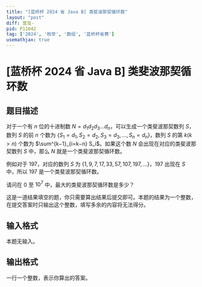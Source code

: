 ```yaml
---
title: "[蓝桥杯 2024 省 Java B] 类斐波那契循环数"
layout: "post"
diff: 普及-
pid: P11042
tag: ['2024', '枚举', '数组', '蓝桥杯省赛']
usemathjax: true
---
```


# [蓝桥杯 2024 省 Java B] 类斐波那契循环数
## 题目描述


对于一个有 $n$ 位的十进制数 $N = d_1d_2d_3\dots d_n$，可以生成一个类斐波那契数列 $S$，数列 $S$ 的前 $n$ 个数为 $\{S_1=d_1,S_2=d_2,S_3=d_3,\dots,S_n=d_n\}$，数列 $S$ 的第 $k(k>n)$ 个数为 $\sum^{k−1}_{i=k−n} S_i$。如果这个数 $N$ 会出现在对应的类斐波那契数列 $S$ 中，那么 $N$ 就是一个类斐波那契循环数。

例如对于 $197$，对应的数列 $S$ 为 $\{1, 9, 7, 17, 33, 57, 107, 197, \dots \}$，$197$ 出现在 $S$ 中，所以 $197$ 是一个类斐波那契循环数。


请问在 $0$ 至 $10^7$ 中，最大的类斐波那契循环数是多少？

这是一道结果填空的题，你只需要算出结果后提交即可。本题的结果为一个整数，在提交答案时只输出这个整数，填写多余的内容将无法得分。
## 输入格式

本题无输入。
## 输出格式

一行一个整数，表示你算出的答案。
